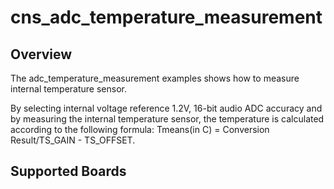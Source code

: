 # cns_adc_temperature_measurement

## Overview
The adc_temperature_measurement examples shows how to measure internal temperature sensor.

By selecting internal voltage reference 1.2V, 16-bit audio ADC accuracy and by measuring the internal
temperature sensor, the temperature is calculated according to the following formula:
            Tmeans(in C) = Conversion Result/TS_GAIN - TS_OFFSET.

## Supported Boards

